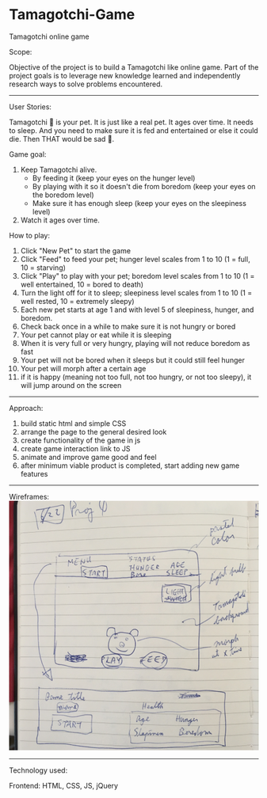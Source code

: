 # Tamagotchi-Game
Tamagotchi online game

Scope:

Objective of the project is to build a Tamagotchi like online game. Part of the project goals is to leverage new knowledge learned and independently research ways to solve problems encountered.

------------------------
User Stories:

Tamagotchi 🐼 is your pet.  It is just like a real pet.  It ages over time.  It needs to sleep.  And you need to make sure it is fed and entertained or else it could die.  Then THAT would be sad 🥺.

Game goal:
1) Keep Tamagotchi alive.
    + By feeding it (keep your eyes on the hunger level)
    + By playing with it so it doesn't die from boredom (keep your eyes on the boredom level)
    + Make sure it has enough sleep (keep your eyes on the sleepiness level) 
2) Watch it ages over time.

How to play:
1) Click "New Pet" to start the game
2) Click "Feed" to feed your pet; hunger level scales from 1 to 10 (1 = full, 10 = starving)
3) Click "Play" to play with your pet; boredom level scales from 1 to 10 (1 = well entertained, 10 = bored to death)
4) Turn the light off for it to sleep; sleepiness level scales from 1 to 10 (1 = well rested, 10 = extremely sleepy)
5) Each new pet starts at age 1 and with level 5 of sleepiness, hunger, and boredom.
6) Check back once in a while to make sure it is not hungry or bored
7) Your pet cannot play or eat while it is sleeping
8) When it is very full or very hungry, playing will not reduce boredom as fast
9) Your pet will not be bored when it sleeps but it could still feel hunger
10) Your pet will morph after a certain age
11) if it is happy (meaning not too full, not too hungry, or not too sleepy), it will jump around on the screen

------------------------
Approach:

1) build static html and simple CSS
2) arrange the page to the general desired look
3) create functionality of the game in js
4) create game interaction link to JS
5) animate and improve game good and feel
6) after minimum viable product is completed, start adding new game features

------------------------
Wireframes:
![Overall look of the game](./img/wireframe.JPG)

------------------------
Technology used:

Frontend: HTML, CSS, JS, jQuery
